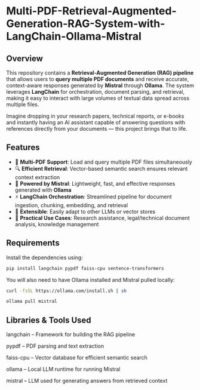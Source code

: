 # Multi-PDF-Retrieval-Augmented-Generation-RAG-System-with-LangChain-Ollama-Mistral

## Overview  

This repository contains a **Retrieval-Augmented Generation (RAG) pipeline** that allows users to **query multiple PDF documents** and receive accurate, context-aware responses generated by **Mistral** through **Ollama**. The system leverages **LangChain** for orchestration, document parsing, and retrieval, making it easy to interact with large volumes of textual data spread across multiple files.  

Imagine dropping in your research papers, technical reports, or e-books and instantly having an AI assistant capable of answering questions with references directly from your documents — this project brings that to life.  

## Features  

- 📂 **Multi-PDF Support**: Load and query multiple PDF files simultaneously  
- 🔍 **Efficient Retrieval**: Vector-based semantic search ensures relevant context extraction  
- 🧠 **Powered by Mistral**: Lightweight, fast, and effective responses generated with **Ollama**  
- ⚡ **LangChain Orchestration**: Streamlined pipeline for document ingestion, chunking, embedding, and retrieval  
- 🧩 **Extensible**: Easily adapt to other LLMs or vector stores  
- 🎯 **Practical Use Cases**: Research assistance, legal/technical document analysis, knowledge management  

## Requirements  

Install the dependencies using:  

```bash
pip install langchain pypdf faiss-cpu sentence-transformers
```
You will also need to have Ollama installed and Mistral pulled locally:
```bash
curl -fsSL https://ollama.com/install.sh | sh

ollama pull mistral
```
## Libraries & Tools Used
langchain – Framework for building the RAG pipeline

pypdf – PDF parsing and text extraction

faiss-cpu – Vector database for efficient semantic search

ollama – Local LLM runtime for running Mistral

mistral – LLM used for generating answers from retrieved context
